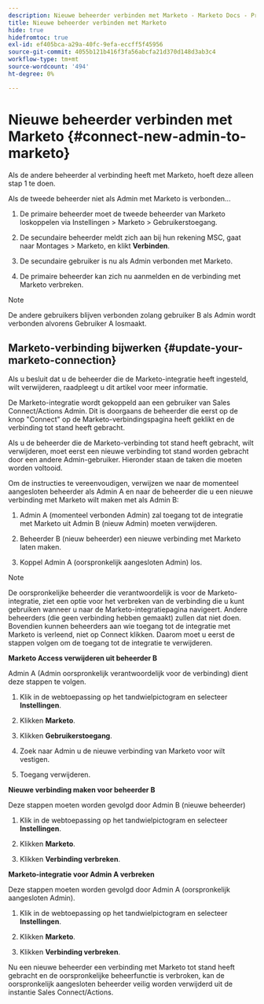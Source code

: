 ```yaml
---
description: Nieuwe beheerder verbinden met Marketo - Marketo Docs - Productdocumentatie
title: Nieuwe beheerder verbinden met Marketo
hide: true
hidefromtoc: true
exl-id: ef405bca-a29a-40fc-9efa-eccff5f45956
source-git-commit: 4055b121b416f3fa56abcfa21d370d148d3ab3c4
workflow-type: tm+mt
source-wordcount: '494'
ht-degree: 0%

---
```


# Nieuwe beheerder verbinden met Marketo {#connect-new-admin-to-marketo}

Als de andere beheerder al verbinding heeft met Marketo, hoeft deze alleen stap 1 te doen.

Als de tweede beheerder niet als Admin met Marketo is verbonden...

1. De primaire beheerder moet de tweede beheerder van Marketo loskoppelen via Instellingen > Marketo > Gebruikerstoegang.

1. De secundaire beheerder meldt zich aan bij hun rekening MSC, gaat naar Montages > Marketo, en klikt **Verbinden**.

1. De secundaire gebruiker is nu als Admin verbonden met Marketo.

1. De primaire beheerder kan zich nu aanmelden en de verbinding met Marketo verbreken.

>[!NOTE]
>
>De andere gebruikers blijven verbonden zolang gebruiker B als Admin wordt verbonden alvorens Gebruiker A losmaakt.

## Marketo-verbinding bijwerken {#update-your-marketo-connection}

Als u besluit dat u de beheerder die de Marketo-integratie heeft ingesteld, wilt verwijderen, raadpleegt u dit artikel voor meer informatie.

De Marketo-integratie wordt gekoppeld aan een gebruiker van Sales Connect/Actions Admin. Dit is doorgaans de beheerder die eerst op de knop &quot;Connect&quot; op de Marketo-verbindingspagina heeft geklikt en de verbinding tot stand heeft gebracht.

Als u de beheerder die de Marketo-verbinding tot stand heeft gebracht, wilt verwijderen, moet eerst een nieuwe verbinding tot stand worden gebracht door een andere Admin-gebruiker. Hieronder staan de taken die moeten worden voltooid.

Om de instructies te vereenvoudigen, verwijzen we naar de momenteel aangesloten beheerder als Admin A en naar de beheerder die u een nieuwe verbinding met Marketo wilt maken met als Admin B:

1. Admin A (momenteel verbonden Admin) zal toegang tot de integratie met Marketo uit Admin B (nieuw Admin) moeten verwijderen.

1. Beheerder B (nieuw beheerder) een nieuwe verbinding met Marketo laten maken.

1. Koppel Admin A (oorspronkelijk aangesloten Admin) los.

>[!NOTE]
>
>De oorspronkelijke beheerder die verantwoordelijk is voor de Marketo-integratie, ziet een optie voor het verbreken van de verbinding die u kunt gebruiken wanneer u naar de Marketo-integratiepagina navigeert. Andere beheerders (die geen verbinding hebben gemaakt) zullen dat niet doen. Bovendien kunnen beheerders aan wie toegang tot de integratie met Marketo is verleend, niet op Connect klikken. Daarom moet u eerst de stappen volgen om de toegang tot de integratie te verwijderen.

**Marketo Access verwijderen uit beheerder B**

Admin A (Admin oorspronkelijk verantwoordelijk voor de verbinding) dient deze stappen te volgen.

1. Klik in de webtoepassing op het tandwielpictogram en selecteer **Instellingen**.

1. Klikken **Marketo**.

1. Klikken **Gebruikerstoegang**.

1. Zoek naar Admin u de nieuwe verbinding van Marketo voor wilt vestigen.

1. Toegang verwijderen.

**Nieuwe verbinding maken voor beheerder B**

Deze stappen moeten worden gevolgd door Admin B (nieuwe beheerder)

1. Klik in de webtoepassing op het tandwielpictogram en selecteer **Instellingen**.

1. Klikken **Marketo**.

1. Klikken **Verbinding verbreken**.

**Marketo-integratie voor Admin A verbreken**

Deze stappen moeten worden gevolgd door Admin A (oorspronkelijk aangesloten Admin).

1. Klik in de webtoepassing op het tandwielpictogram en selecteer **Instellingen**.

1. Klikken **Marketo**.

1. Klikken **Verbinding verbreken**.

Nu een nieuwe beheerder een verbinding met Marketo tot stand heeft gebracht en de oorspronkelijke beheerfunctie is verbroken, kan de oorspronkelijk aangesloten beheerder veilig worden verwijderd uit de instantie Sales Connect/Actions.
